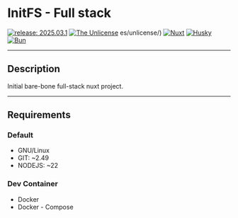# InitFS - Full stack

[![release: 2025.03.1](https://img.shields.io/badge/rel-2025.03.1-blue.svg?style=flat-square)](https://github.com/artdotlis/INITfs)
[![The Unlicense](https://img.shields.io/badge/License-Unlicense-brightgreen.svg?style=flat-square)](https://choosealicense.com/licenses/unlicense/)
es/unlicense/)
[![Nuxt](https://img.shields.io/badge/Nuxt-enabled-brightgreen?style=flat-square)](https://github.com/nuxt/nuxt)
[![Husky](https://img.shields.io/badge/Husky-enabled-brightgreen?style=flat-square)](https://github.com/typicode/husky)
[![Bun](https://img.shields.io/badge/Bun-enabled-brightgreen?style=flat-square)](https://github.com/oven-sh/bun)

---

## Description

Initial bare-bone full-stack nuxt project.

---

## Requirements

### Default

- GNU/Linux
- GIT: ~2.49
- NODEJS: ~22

### Dev Container

- Docker
- Docker - Compose
